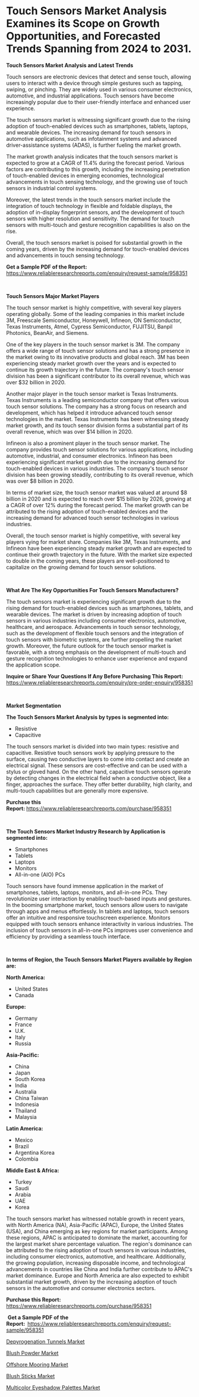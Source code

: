 <p><h1>Touch Sensors Market Analysis Examines its Scope on Growth Opportunities, and Forecasted Trends Spanning from 2024 to 2031.</h1></p><p><strong>Touch Sensors Market Analysis and Latest Trends</strong></p>
<p><p>Touch sensors are electronic devices that detect and sense touch, allowing users to interact with a device through simple gestures such as tapping, swiping, or pinching. They are widely used in various consumer electronics, automotive, and industrial applications. Touch sensors have become increasingly popular due to their user-friendly interface and enhanced user experience.</p><p>The touch sensors market is witnessing significant growth due to the rising adoption of touch-enabled devices such as smartphones, tablets, laptops, and wearable devices. The increasing demand for touch sensors in automotive applications, such as infotainment systems and advanced driver-assistance systems (ADAS), is further fueling the market growth.</p><p>The market growth analysis indicates that the touch sensors market is expected to grow at a CAGR of 11.4% during the forecast period. Various factors are contributing to this growth, including the increasing penetration of touch-enabled devices in emerging economies, technological advancements in touch sensing technology, and the growing use of touch sensors in industrial control systems.</p><p>Moreover, the latest trends in the touch sensors market include the integration of touch technology in flexible and foldable displays, the adoption of in-display fingerprint sensors, and the development of touch sensors with higher resolution and sensitivity. The demand for touch sensors with multi-touch and gesture recognition capabilities is also on the rise.</p><p>Overall, the touch sensors market is poised for substantial growth in the coming years, driven by the increasing demand for touch-enabled devices and advancements in touch sensing technology.</p></p>
<p><strong>Get a Sample PDF of the Report:&nbsp;</strong> <a href="https://www.reliableresearchreports.com/enquiry/request-sample/958351">https://www.reliableresearchreports.com/enquiry/request-sample/958351</a></p>
<p>&nbsp;</p>
<p><strong>Touch Sensors Major Market Players</strong></p>
<p><p>The touch sensor market is highly competitive, with several key players operating globally. Some of the leading companies in this market include 3M, Freescale Semiconductor, Honeywell, Infineon, ON Semiconductor, Texas Instruments, Atmel, Cypress Semiconductor, FUJITSU, Banpil Photonics, BeanAir, and Siemens. </p><p>One of the key players in the touch sensor market is 3M. The company offers a wide range of touch sensor solutions and has a strong presence in the market owing to its innovative products and global reach. 3M has been experiencing steady market growth over the years and is expected to continue its growth trajectory in the future. The company's touch sensor division has been a significant contributor to its overall revenue, which was over $32 billion in 2020.</p><p>Another major player in the touch sensor market is Texas Instruments. Texas Instruments is a leading semiconductor company that offers various touch sensor solutions. The company has a strong focus on research and development, which has helped it introduce advanced touch sensor technologies in the market. Texas Instruments has been witnessing steady market growth, and its touch sensor division forms a substantial part of its overall revenue, which was over $14 billion in 2020.</p><p>Infineon is also a prominent player in the touch sensor market. The company provides touch sensor solutions for various applications, including automotive, industrial, and consumer electronics. Infineon has been experiencing significant market growth due to the increasing demand for touch-enabled devices in various industries. The company's touch sensor division has been growing steadily, contributing to its overall revenue, which was over $8 billion in 2020.</p><p>In terms of market size, the touch sensor market was valued at around $8 billion in 2020 and is expected to reach over $15 billion by 2026, growing at a CAGR of over 12% during the forecast period. The market growth can be attributed to the rising adoption of touch-enabled devices and the increasing demand for advanced touch sensor technologies in various industries.</p><p>Overall, the touch sensor market is highly competitive, with several key players vying for market share. Companies like 3M, Texas Instruments, and Infineon have been experiencing steady market growth and are expected to continue their growth trajectory in the future. With the market size expected to double in the coming years, these players are well-positioned to capitalize on the growing demand for touch sensor solutions.</p></p>
<p>&nbsp;</p>
<p><strong>What Are The Key Opportunities For Touch Sensors Manufacturers?</strong></p>
<p><p>The touch sensors market is experiencing significant growth due to the rising demand for touch-enabled devices such as smartphones, tablets, and wearable devices. The market is driven by increasing adoption of touch sensors in various industries including consumer electronics, automotive, healthcare, and aerospace. Advancements in touch sensor technology, such as the development of flexible touch sensors and the integration of touch sensors with biometric systems, are further propelling the market growth. Moreover, the future outlook for the touch sensor market is favorable, with a strong emphasis on the development of multi-touch and gesture recognition technologies to enhance user experience and expand the application scope.</p></p>
<p><strong>Inquire or Share Your Questions If Any Before Purchasing This Report:</strong> <a href="https://www.reliableresearchreports.com/enquiry/pre-order-enquiry/958351">https://www.reliableresearchreports.com/enquiry/pre-order-enquiry/958351</a></p>
<p>&nbsp;</p>
<p><strong>Market Segmentation</strong></p>
<p><strong>The Touch Sensors Market Analysis by types is segmented into:</strong></p>
<p><ul><li>Resistive</li><li>Capacitive</li></ul></p>
<p><p>The touch sensors market is divided into two main types: resistive and capacitive. Resistive touch sensors work by applying pressure to the surface, causing two conductive layers to come into contact and create an electrical signal. These sensors are cost-effective and can be used with a stylus or gloved hand. On the other hand, capacitive touch sensors operate by detecting changes in the electrical field when a conductive object, like a finger, approaches the surface. They offer better durability, high clarity, and multi-touch capabilities but are generally more expensive.</p></p>
<p><strong>Purchase this Report:&nbsp;</strong><a href="https://www.reliableresearchreports.com/purchase/958351">https://www.reliableresearchreports.com/purchase/958351</a></p>
<p>&nbsp;</p>
<p><strong>The Touch Sensors Market Industry Research by Application is segmented into:</strong></p>
<p><ul><li>Smartphones</li><li>Tablets</li><li>Laptops</li><li>Monitors</li><li>All-in-one (AIO) PCs</li></ul></p>
<p><p>Touch sensors have found immense application in the market of smartphones, tablets, laptops, monitors, and all-in-one PCs. They revolutionize user interaction by enabling touch-based inputs and gestures. In the booming smartphone market, touch sensors allow users to navigate through apps and menus effortlessly. In tablets and laptops, touch sensors offer an intuitive and responsive touchscreen experience. Monitors equipped with touch sensors enhance interactivity in various industries. The inclusion of touch sensors in all-in-one PCs improves user convenience and efficiency by providing a seamless touch interface.</p></p>
<p>&nbsp;</p>
<p><strong>In terms of Region, the Touch Sensors Market Players available by Region are:</strong></p>
<p>
    <p> <strong> North America: </strong>
        <ul>
            <li>United States</li>
            <li>Canada</li>
        </ul>
        </p> 
    <p> <strong> Europe: </strong>
        <ul>
            <li>Germany</li>
            <li>France</li>
            <li>U.K.</li>
            <li>Italy</li>
            <li>Russia</li>
        </ul>
        </p> 
    <p> <strong> Asia-Pacific: </strong>
        <ul>
            <li>China</li>
            <li>Japan</li>
            <li>South Korea</li>
            <li>India</li>
            <li>Australia</li>
            <li>China Taiwan</li>
            <li>Indonesia</li>
            <li>Thailand</li>
            <li>Malaysia</li>
        </ul>
        </p> 
    <p> <strong> Latin America: </strong>
        <ul>
            <li>Mexico</li>
            <li>Brazil</li>
            <li>Argentina Korea</li>
            <li>Colombia</li>
        </ul>
        </p> 
    <p> <strong> Middle East & Africa: </strong>
        <ul>
            <li>Turkey</li>
            <li>Saudi</li>
            <li>Arabia</li>
            <li>UAE</li>
            <li>Korea</li>
        </ul>
    </p>
    </p>
<p><p>The touch sensors market has witnessed notable growth in recent years, with North America (NA), Asia-Pacific (APAC), Europe, the United States (USA), and China emerging as key regions for market participants. Among these regions, APAC is anticipated to dominate the market, accounting for the largest market share percentage valuation. The region's dominance can be attributed to the rising adoption of touch sensors in various industries, including consumer electronics, automotive, and healthcare. Additionally, the growing population, increasing disposable income, and technological advancements in countries like China and India further contribute to APAC's market dominance. Europe and North America are also expected to exhibit substantial market growth, driven by the increasing adoption of touch sensors in the automotive and consumer electronics sectors.</p></p>
<p><strong>Purchase this Report: </strong><a href="https://www.reliableresearchreports.com/purchase/958351">https://www.reliableresearchreports.com/purchase/958351</a></p>
<p>&nbsp;<strong>Get a Sample PDF of the Report:&nbsp;&nbsp;</strong><a href="https://www.reliableresearchreports.com/enquiry/request-sample/958351">https://www.reliableresearchreports.com/enquiry/request-sample/958351</a></p>
<p><strong></strong></p>
<p><p><a href="https://github.com/rahu1502/Market-Research-Report-List-2/blob/main/depyrogenation-tunnels-market.md">Depyrogenation Tunnels Market</a></p><p><a href="https://medium.com/@fionabuckland777/blush-powder-market-insights-into-market-cagr-market-trends-and-growth-strategies-67b60ce582f9">Blush Powder Market</a></p><p><a href="https://github.com/rahu1505/Market-Research-Report-List-2/blob/main/offshore-mooring-market.md">Offshore Mooring Market</a></p><p><a href="https://medium.com/@fionabuckland777/blush-sticks-market-size-and-market-trends-complete-industry-overview-2024-to-2031-46cf0e88a70e">Blush Sticks Market</a></p><p><a href="https://medium.com/@fionabuckland777/multicolor-eyeshadow-palettes-market-furnishes-information-on-market-share-market-trends-and-3e7d50ec619a">Multicolor Eyeshadow Palettes Market</a></p></p>